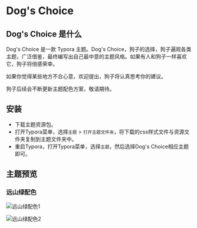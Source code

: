 # Dog's Choice

## Dog's Choice 是什么

Dog's Choice 是一款 Typora 主题。Dog's Choice，狗子的选择，狗子遍观各类主题，广泛借鉴，最终编写出自己最中意的主题风格。如果有人和狗子一样喜欢它，狗子将倍感荣幸。

如果你觉得某些地方不合心意，欢迎提出，狗子将认真思考你的建议。

狗子后续会不断更新主题配色方案，敬请期待。

## 安装

- 下载主题资源包。
- 打开Typora菜单，选择`主题` > `打开主题文件夹`，将下载的css样式文件与资源文件夹复制到主题文件夹中。
- 重启Typora，打开Typora菜单，选择`主题`，然后选择Dog's Choice相应主题即可。

## 主题预览

### 远山绿配色

![远山绿配色1](.assets/yuanshangreen1.png)

![远山绿配色2](.assets/yuanshangreen2.png)
